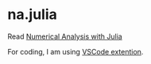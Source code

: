 # na.julia

Read [Numerical Analysis with Julia](http://fsu.digital.flvc.org/islandora/object/fsu%3A657877)

For coding, I am using [VSCode extention](https://www.julia-vscode.org/).